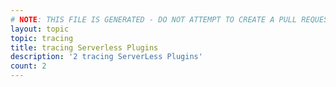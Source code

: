 ```yaml
---
# NOTE: THIS FILE IS GENERATED - DO NOT ATTEMPT TO CREATE A PULL REQUEST TO UPDATE THE DATA. 
layout: topic
topic: tracing
title: tracing Serverless Plugins
description: '2 tracing ServerLess Plugins'
count: 2
---
```

